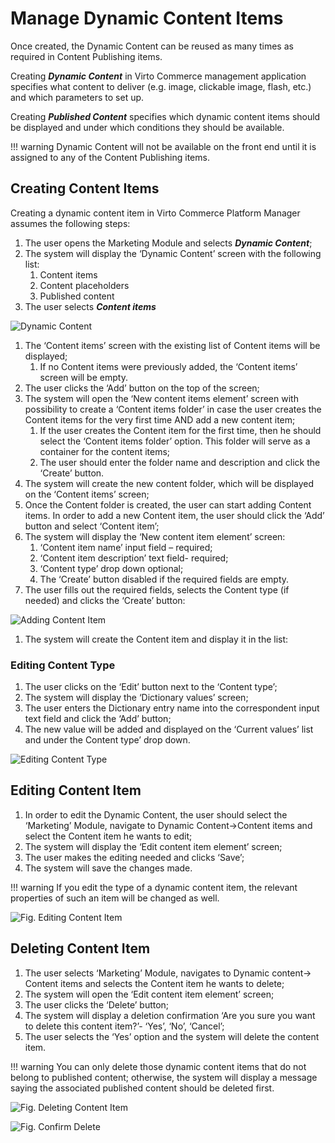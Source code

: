 # Manage Dynamic Content Items

Once created, the Dynamic Content can be reused as many times as required in Content Publishing items.

Creating ***Dynamic Content*** in Virto Commerce management application specifies what content to deliver (e.g. image, clickable image, flash, etc.) and which parameters to set up.

Creating ***Published Content*** specifies which dynamic content items should be displayed and under which conditions they should be available.

!!! warning
	Dynamic Content will not be available on the front end until it is assigned to any of the Content Publishing items.

## Creating Content Items

Creating a dynamic content item in Virto Commerce Platform Manager assumes the following steps:

1. The user opens the Marketing Module and selects ***Dynamic Content***;
1. The system will display the ‘Dynamic Content’ screen with the following list:  
     1. Content items
     1. Content placeholders
     1. Published content  
1. The user selects ***Content items***

![Dynamic Content](media/screen-dynamic-content.png)<!---add image with Dynamic Content highlighted-->

1. The ‘Content items’ screen with the existing list of Content items will be displayed;  
     1. If no Content items were previously added, the ‘Content items’ screen will be empty.
1. The user clicks the ‘Add’ button on the top of the screen;
1. The system will open the ‘New content items element’ screen with possibility to create a ‘Content items folder’ in case the user creates the Content items for the very first time AND add a new content item;
     1. If the user creates the Content item for the first time, then he should select the ‘Content items folder’ option. This folder will serve as a container for the content items;
     1. The user should enter the folder name and description and click the ‘Create’ button.
1. The system will create the new content folder, which will be displayed on the ‘Content items’ screen;
1. Once the Content folder is created, the user can start adding Content items. In order to add a new Content item, the user should click the ‘Add’ button and select ‘Content item’;
1. The system will display the ‘New content item element’ screen:
     1. ‘Content item name’ input field – required;
     1. ‘Content item description’ text field- required;
     1. ‘Content type’ drop down optional;
     1. The ‘Create’ button disabled if the required fields are empty.  
1. The user fills out the required fields, selects the Content type (if needed) and clicks the ‘Create’ button:

![Adding Content Item](media/screen-add-content-item.png)

1. The system will create the Content item and display it in the list:
 
<!---add image-->

### Editing Content Type

1. The user clicks on the ‘Edit’ button next to the ‘Content type’;
1. The system will display the ‘Dictionary values’ screen;
1. The user enters the Dictionary entry name into the correspondent input text field and click the ‘Add’ button;
1. The new value will be added and displayed on the ‘Current values’ list and under the Content type’ drop down.

![Editing Content Type](media/screen-edit-content-type.png)

## Editing Content Item

1. In order to edit the Dynamic Content, the user should select the ‘Marketing’ Module, navigate to Dynamic Content->Content items and select the Content item he wants to edit;
1. The system will display the ‘Edit content item element’ screen;
1. The user makes the editing needed and clicks ‘Save’;
1. The system will save the changes made.  

!!! warning
	If you edit the type of a dynamic content item, the relevant properties of such an item will be changed as well.

![Fig. Editing Content Item](media/screen-edit-content-item.png)

## Deleting Content Item

1. The user selects ‘Marketing’ Module, navigates to Dynamic content-> Content items and selects the Content item he wants to delete;
1. The system will open the ‘Edit content item element’ screen;
1. The user clicks the ‘Delete’ button;
1. The system will display a deletion confirmation ‘Are you sure you want to delete this content item?’- ‘Yes’, ‘No’, ‘Cancel’;
1. The user selects the ‘Yes’ option and the system will delete the content item.  

!!! warning
	You can only delete those dynamic content items that do not belong to published content; otherwise, the system will display a message saying the associated published content should be deleted first.

![Fig. Deleting Content Item](media/screen-delete-content-item.png)

![Fig. Confirm Delete](media/screen-confirm-deletion.png)